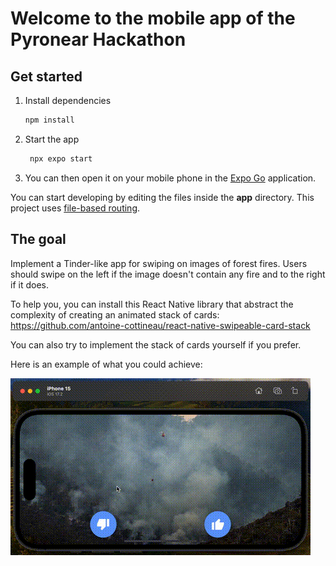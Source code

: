 # Welcome to the mobile app of the Pyronear Hackathon

## Get started

1. Install dependencies

   ```bash
   npm install
   ```

2. Start the app

   ```bash
    npx expo start
   ```

3. You can then open it on your mobile phone in the [Expo Go](https://expo.dev/go) application.

You can start developing by editing the files inside the **app** directory. This project uses [file-based routing](https://docs.expo.dev/router/introduction).

## The goal

Implement a Tinder-like app for swiping on images of forest fires. Users should swipe on the left if the image doesn't contain any fire and to the right if it does.

To help you, you can install this React Native library that abstract the complexity of creating an animated stack of cards: https://github.com/antoine-cottineau/react-native-swipeable-card-stack

You can also try to implement the stack of cards yourself if you prefer.

Here is an example of what you could achieve:

![Example](./example.gif)
